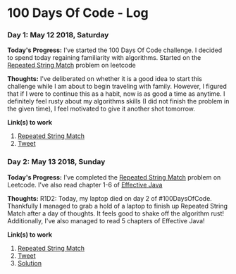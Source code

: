 # 100 Days Of Code - Log

### Day 1: May 12 2018, Saturday

**Today's Progress:** I've started the 100 Days Of Code challenge. I decided to spend today regaining familiarity with algorithms. Started on the [Repeated String Match](https://leetcode.com/problems/repeated-string-match/description/) problem on leetcode

**Thoughts:** I've deliberated on whether it is a good idea to start this challenge while I am about to begin traveling with family. However, I figured that if I were to continue this as a habit, now is as good a time as anytime. I definitely feel rusty about my algorithms skills (I did not finish the problem in the given time), I feel motivated to give it another shot tomorrow.

**Link(s) to work**
1. [Repeated String Match](https://leetcode.com/problems/repeated-string-match/description/)
2. [Tweet](https://twitter.com/DenimMazuki/status/995564867221241856)

### Day 2: May 13 2018, Sunday

**Today's Progress:** I've completed the [Repeated String Match](https://leetcode.com/problems/repeated-string-match/description/) problem on Leetcode. I've also read chapter 1-6 of [Effective Java](https://www.amazon.com/s/?ie=UTF8&keywords=effective+java+3rd+edition&tag=googhydr-20&index=aps&hvadid=241870396956&hvpos=1t1&hvnetw=g&hvrand=15289863680142790049&hvpone=&hvptwo=&hvqmt=e&hvdev=c&hvdvcmdl=&hvlocint=&hvlocphy=9030795&hvtargid=kwd-13181264399&ref=pd_sl_5dar4okm7z_e)

**Thoughts:** R1D2: Today, my laptop died on day 2 of #100DaysOfCode. Thankfully I managed to grab a hold of a laptop to finish up Repeated String Match after a day of thoughts. It feels good to shake off the algorithm rust! Additionally, I've also managed to read 5 chapters of Effective Java!

**Link(s) to work**
1. [Repeated String Match](https://leetcode.com/problems/repeated-string-match/description/)
2. [Tweet](https://twitter.com/DenimMazuki/status/995897561738231808)
3. [Solution](https://github.com/DenimMazuki/100-days-of-code/blob/master/DS%26Algo/Repeated_String_Match.java)
